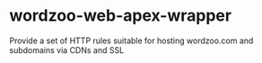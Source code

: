 # wordzoo-web-apex-wrapper
Provide a set of HTTP rules suitable for hosting wordzoo.com and subdomains via CDNs and SSL
